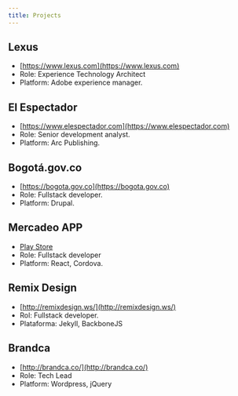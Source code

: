 ```yaml
---
title: Projects
---
```


## Lexus 
* [https://www.lexus.com](https://www.lexus.com)
* Role: Experience Technology Architect
* Platform: Adobe experience manager.

## El Espectador 
* [https://www.elespectador.com](https://www.elespectador.com) 
* Role: Senior development analyst.
* Platform: Arc Publishing. 

## Bogotá.gov.co 
* [https://bogota.gov.co](https://bogota.gov.co) 
* Role: Fullstack developer. 
* Platform: Drupal. 

## Mercadeo APP 
* [Play Store](https://play.google.com/store/apps/details?id=com.kromagen.mercadeoapp) 
* Role: Fullstack developer 
* Platform: React, Cordova. 

## Remix Design 
* [http://remixdesign.ws/](http://remixdesign.ws/) 
* Rol: Fullstack developer. 
* Plataforma: Jekyll, BackboneJS 

## Brandca 
* [http://brandca.co/](http://brandca.co/) 
* Role: Tech Lead 
* Platform: Wordpress, jQuery
